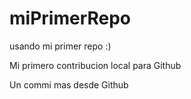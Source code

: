 # miPrimerRepo

usando mi primer repo :)

Mi primero contribucion local para Github

Un commi mas desde Github
